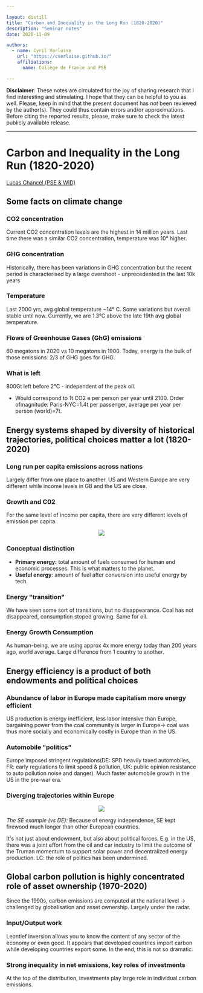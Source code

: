 ```yaml
---

layout: distill
title: "Carbon and Inequality in the Long Run (1820-2020)" 
description: "Seminar notes"
date: 2020-11-09

authors:
  - name: Cyril Verluise
    url: "https://cverluise.github.io/"
    affiliations:
      name: Collège de France and PSE

---
```


**Disclaimer**: These notes are circulated for the joy of sharing research that I find interesting and stimulating. I hope that they can be helpful to you as well. Please, keep in mind that the present document has *not* been reviewed by the author(s). They could thus contain errors and/or approximations. Before citing the reported results, please, make sure to check the latest publicly available release.

---


# Carbon and Inequality in the Long Run (1820-2020)

[Lucas Chancel (PSE & WID)](https://www.lucaschancel.info/)

## Some facts on climate change


### CO2 concentration

Current CO2 concentration levels are the highest in 14 million years. Last time there was a similar CO2 concentration, temperature was 10° higher.

### GHG concentration 

Historically, there has been variations in GHG
concentration but the recent period is characterised by a large overshoot - unprecedented in the last 10k years

### Temperature

Last 2000 yrs, avg global temperature \~14° C. Some variations but overall stable until now. Currently, we are 1.3°C above the late 19th avg global temperature.

### Flows of Greenhouse Gases (GhG) emissions

60 megatons in 2020 vs 10 megatons in 1900. Today, energy is the bulk of those emissions. 2/3 of GHG goes for GHG.

### What is left

800Gt left before 2°C - independent of the peak oil.

-  Would correspond to 1t CO2 e per person per year until 2100. Order ofmagnitude: Paris-NYC=1.4t per passenger, average per year per person (world)=7t.



## Energy systems shaped by diversity of historical trajectories, political choices matter a lot (1820-2020)


### Long run per capita emissions across nations

Largely differ from
one place to another. US and Western Europe are very different while
income levels in GB and the US are close.

### Growth and C02

For the same level of income per capita, there are
very different levels of emission per capita.

<div class="row mt-3" style="text-align:center">
    <div class="col-sm mt-3 mt-md-0">
        <img class="GHG emissions per capita (excluding deforestation)" src="{{ site.baseurl }}/assets/img/chancel_1.png">
    </div>
</div>


### Conceptual distinction

- **Primary energy:** total amount of fuels consumed for human and economic processes. This is what matters to the planet.
- **Useful energy**: amount of fuel after conversion into useful energy by tech.


### Energy "transition"

We have seen some sort of transitions, but no
disappearance. Coal has not disappeared, consumption stoped growing.
Same for oil.

### Energy Growth Consumption

As human-being, we are using approx 4x
more energy today than 200 years ago, world average. Large difference
from 1 country to another.

## Energy efficiency is a product of both endowments and political choices

### Abundance of labor in Europe made capitalism more energy efficient

US production is energy inefficient, less labor intensive than Europe, bargaining power from the coal community is larger in Europe-\> coal was
thus more socially and economically costly in Europe than in the US.

### Automobile "politics"

Europe imposed stringent regulations(DE: SPD
heavily taxed automobiles, FR: early regulations to limit speed &
pollution, UK: public opinion resistance to auto pollution noise and
danger). Much faster automobile growth in the US in the pre-war era.

### Diverging trajectories within Europe

<div class="row mt-3" style="text-align:center">
    <div class="col-sm mt-3 mt-md-0">
        <img class="GHG emissions per capita (excluding deforestation)" src="{{ site.baseurl }}/assets/img/chancel_2.png">
    </div>
</div>

*The SE example (vs DE):* Because of energy independence, SE kept firewood much longer than other European countries.


It's not just about endowment, but also about political forces. E.g. in the US, there was a joint effort from the oil and car industry to limit the outcome of the Truman momentum to support solar power and decentralized energy production. LC: the role of politics has been
undermined.

## Global carbon pollution is highly concentrated role of asset ownership (1970-2020)

Since the 1990s, carbon emissions are computed at the national level -\>
challenged by globalisation and asset ownership. Largely under the
radar.

### Input/Output work

Leontief inversion allows you to know the content
of any sector of the economy or even good. It appears that developed countries import carbon while developing countries export some. In the
end, this is not so dramatic.

### Strong inequality in net emissions, key roles of investments

At the top of the distribution, investments play large role in individual carbon emissions.